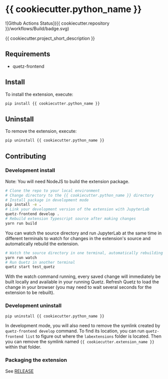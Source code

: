 # {{ cookiecutter.python_name }}

![Github Actions Status]({{ cookiecutter.repository }}/workflows/Build/badge.svg)

{{ cookiecutter.project_short_description }}


## Requirements

* quetz-frontend

## Install

To install the extension, execute:

```bash
pip install {{ cookiecutter.python_name }}
```

## Uninstall

To remove the extension, execute:

```bash
pip uninstall {{ cookiecutter.python_name }}
```

## Contributing

### Development install

Note: You will need NodeJS to build the extension package.

```bash
# Clone the repo to your local environment
# Change directory to the {{ cookiecutter.python_name }} directory
# Install package in development mode
pip install -e .
# Link your development version of the extension with JupyterLab
quetz-frontend develop .
# Rebuild extension Typescript source after making changes
yarn run build
```

You can watch the source directory and run JupyterLab at the same time in different terminals to watch for changes in the extension's source and automatically rebuild the extension.

```bash
# Watch the source directory in one terminal, automatically rebuilding when needed
yarn run watch
# Run Quetz in another terminal
quetz start test_quetz
```

With the watch command running, every saved change will immediately be built locally and available in your running Quetz. Refresh Quetz to load the change in your browser (you may need to wait several seconds for the extension to be rebuilt).

### Development uninstall

```bash
pip uninstall {{ cookiecutter.python_name }}
```

In development mode, you will also need to remove the symlink created by `quetz-frontend develop`
command. To find its location, you can run `quetz-frontend list` to figure out where the `labextensions`
folder is located. Then you can remove the symlink named `{{ cookiecutter.extension_name }}` within that folder.

### Packaging the extension

See [RELEASE](RELEASE.md)
